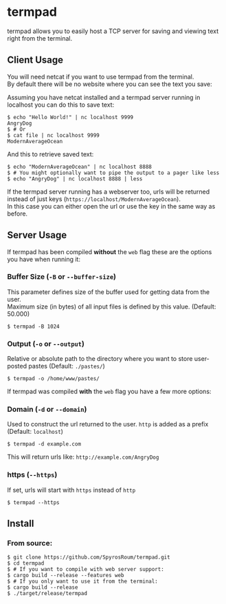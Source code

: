 # termpad

termpad allows you to easily host a TCP server for saving and viewing text right from the terminal.

## Client Usage
You will need netcat if you want to use termpad from the terminal.  
By default there will be no website where you can see the text you save:

Assuming you have netcat installed and a termpad server running in localhost you can do this to save text:  
```shell
$ echo "Hello World!" | nc localhost 9999
AngryDog
$ # Or
$ cat file | nc localhost 9999
ModernAverageOcean
```

And this to retrieve saved text:
```shell
$ echo "ModernAverageOcean" | nc localhost 8888
$ # You might optionally want to pipe the output to a pager like less
$ echo "AngryDog" | nc localhost 8888 | less
```

If the termpad server running has a webserver too, urls will be returned instead of just keys (`https://localhost/ModernAverageOcean`).  
In this case you can either open the url or use the key in the same way as before.


## Server Usage
If termpad has been compiled **without** the `web` flag these are the options you have when running it:

### Buffer Size (`-B` or `--buffer-size`)
This parameter defines size of the buffer used for getting data from the user.   
Maximum size (in bytes) of all input files is defined by this value. (Default: 50.000)  
```shell
$ termpad -B 1024
```

### Output (`-o` or `--output`)
Relative or absolute path to the directory where you want to store user-posted pastes (Default: `./pastes/`)
```shell
$ termpad -o /home/www/pastes/
```
 
If termpad was compiled **with** the `web` flag you have a few more options:

### Domain (`-d` or `--domain`)
Used to construct the url returned to the user. `http` is added as a prefix (Default: `localhost`)
```shell
$ termpad -d example.com
```
This will return urls like: `http://example.com/AngryDog`

### https (`--https`)
If set, urls will start with `https` instead of `http`
```shell
$ termpad --https
```

## Install
### From source:
```shell
$ git clone https://github.com/SpyrosRoum/termpad.git
$ cd termpad
$ # If you want to compile with web server support:
$ cargo build --release --features web
$ # If you only want to use it from the terminal:
$ cargo build --release
$ ./target/release/termpad
```
